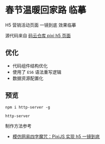 # 春节温暖回家路 临摹

H5 营销活动页面 一镜到底 效果临摹

源代码来自 [码云仓库 pixi h5 页面](https://gitee.com/wuchunling/pixiJS)

## 优化

- 代码组件结构优化
- 使用了 `ES6` 语法重写逻辑
- 数据资源配置化

## 预览

```
npm i http-server -g

http-server
```

制作方法参考

- [模仿网易四字魔咒：PixiJS 实现 h5 一镜到底](https://blog.csdn.net/qq_30604453/article/details/86544553#2.%E9%A1%B9%E7%9B%AE%E6%8A%80%E6%9C%AF%E6%9E%B6%E6%9E%84%E5%88%86%E6%9E%90)
